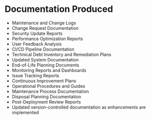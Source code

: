 # Documentation Produced

- Maintenance and Change Logs
- Change Request Documentation
- Security Update Reports
- Performance Optimization Reports
- User Feedback Analysis
- CI/CD Pipeline Documentation
- Technical Debt Inventory and Remediation Plans
- Updated System Documentation
- End-of-Life Planning Documents
- Monitoring Reports and Dashboards
- Issue Tracking Reports
- Continuous Improvement Plans
- Operational Procedures and Guides
- Maintenance Process Documentation
- Disposal Planning Documentation
- Post-Deployment Review Reports
- Updated version-controlled documentation as enhancements are implemented